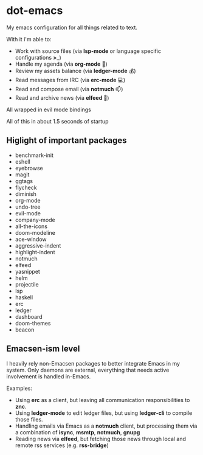 # dot-emacs

My emacs configuration for all things related to text.

With it i'm able to:
- Work with source files (via **lsp-mode** or language specific configurations **>_**)
- Handle my agenda (via **org-mode** :unicorn:)
- Review my assets balance (via **ledger-mode** :moneybag:)
- Read messages from IRC (via **erc-mode** :computer:)
- Read and compose email (via **notmuch** :mailbox:)
- Read and archive news (via **elfeed** :newspaper:)

All wrapped in evil mode bindings

All of this in about 1.5 seconds of startup

## Higlight of important packages
- benchmark-init
- eshell
- eyebrowse
- magit
- ggtags
- flycheck
- diminish
- org-mode
- undo-tree
- evil-mode
- company-mode
- all-the-icons
- doom-modeline
- ace-window
- aggressive-indent
- highlight-indent
- notmuch
- elfeed
- yasnippet
- helm
- projectile
- lsp
- haskell
- erc
- ledger
- dashboard
- doom-themes
- beacon

## Emacsen-ism level
I heavily rely non-Emacsen packages to better integrate Emacs in my system. Only daemons are external, everything that needs active involvement is handled in-Emacs.

Examples:
- Using **erc** as a client, but leaving all communication responsibilities to **znc**.
- Using **ledger-mode** to edit ledger files, but using **ledger-cli** to compile those files.
- Handling emails via Emacs as a **notmuch** client, but processing them via a combination of **isync**, **msmtp**, **notmuch**, **gnupg**
- Reading news via **elfeed**, but fetching those news through local and remote rss services (e.g. **rss-bridge**)
